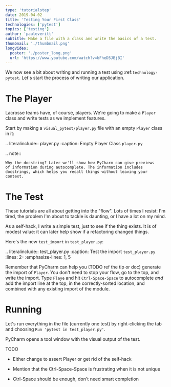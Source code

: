 ```yaml
---
type: 'tutorialstep'
date: 2019-04-02
title: 'Testing Your First Class'
technologies: ['pytest']
topics: ['testing']
author: 'pauleveritt'
subtitle: Make a file with a class and write the basics of a test.
thumbnail: './thumbnail.png'
longVideo:
  poster: './poster_long.png'
  url: 'https://www.youtube.com/watch?v=bFheD5JBjBI'
---
```


We now see a bit about writing and running a test using
:ref:`technology-pytest`. Let's start the process of writing our application.

The Player
==========

Lacrosse teams have, of course, players. We're going to make a ``Player``
class and write tests as we implement features.

Start by making a ``visual_pytest/player.py`` file with an empty ``Player``
class in it:

.. literalinclude:: player.py
    :caption: Empty Player Class ``player.py``

.. note::

    Why the docstring? Later we'll show how PyCharm can give previews
    of information during autocomplete. The information includes
    docstrings, which helps you recall things without leaving your context.

The Test
========

These tutorials are all about getting into the "flow". Lots of times I
resist: I'm tired, the problem I'm about to tackle is daunting, or I have a
lot on my mind.

As a self-hack, I write a simple test, just to see if the thing exists. It
is of modest value: it can later help show if a refactoring changed things.

Here's the new ``test_import`` in ``test_player.py``:

.. literalinclude:: test_player.py
    :caption: Test the import ``test_player.py``
    :lines: 2-
    :emphasize-lines: 1, 5

Remember that PyCharm can help you (TODO ref the tip or doc) generate the
import of ``Player``. You don't need to stop your flow, go to the top, and
write the import. Type ``Playe`` and hit ``Ctrl-Space-Space`` to
autocomplete *and* add the import line at the top, in the correctly-sorted
location, and combined with any existing import of the module.

Running
=======

Let's run everything in the file (currently one test) by right-clicking
the tab and choosing ``Run 'pytest in test_player.py'``.

PyCharm opens a tool window with the visual output of the test.

TODO

- Either change to assert Player or get rid of the self-hack

- Mention that the Ctrl-Space-Space is frustrating when it is not unique

- Ctrl-Space should be enough, don't need smart completion

